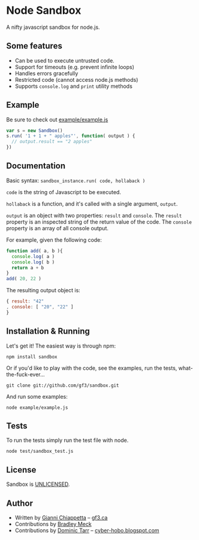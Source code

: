 # Node Sandbox

A nifty javascript sandbox for node.js.

## Some features

- Can be used to execute untrusted code.
- Support for timeouts (e.g. prevent infinite loops)
- Handles errors gracefully
- Restricted code (cannot access node.js methods)
- Supports `console.log` and `print` utility methods

## Example

Be sure to check out [example/example.js](https://github.com/gf3/sandbox/blob/master/example/example.js)

```javascript
var s = new Sandbox()
s.run( '1 + 1 + " apples"', function( output ) {
  // output.result == "2 apples"
})
```

## Documentation

Basic syntax: `sandbox_instance.run( code, hollaback )`

`code` is the string of Javascript to be executed.

`hollaback` is a function, and it's called with a single argument, `output`.

`output` is an object with two properties: `result` and `console`. The `result`
property is an inspected string of the return value of the code. The `console`
property is an array of all console output.

For example, given the following code:

```javascript
function add( a, b ){
  console.log( a )
  console.log( b )
  return a + b
}
add( 20, 22 )
```

The resulting output object is:

```javascript
{ result: "42"
, console: [ "20", "22" ]
}
```

## Installation & Running

Let's get it! The easiest way is through npm:

    npm install sandbox

Or if you'd like to play with the code, see the examples, run the tests,
what-the-fuck-ever...

    git clone git://github.com/gf3/sandbox.git

And run some examples:

    node example/example.js

## Tests

To run the tests simply run the test file with node.

    node test/sandbox_test.js

## License

Sandbox is [UNLICENSED](http://unlicense.org/).

## Author

- Written by [Gianni Chiappetta](http://github.com/gf3) &ndash; [gf3.ca](http://gf3.ca)
- Contributions by [Bradley Meck](https://github.com/bmeck)
- Contributions by [Dominic Tarr](http://github.com/dominictarr) &ndash; [cyber-hobo.blogspot.com](http://cyber-hobo.blogspot.com/)

